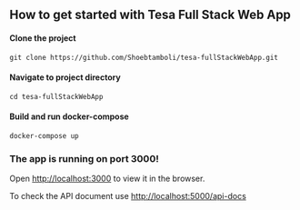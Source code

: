 ## How to get started with Tesa Full Stack Web App

#### Clone the project
    git clone https://github.com/Shoebtamboli/tesa-fullStackWebApp.git

#### Navigate to project directory
    cd tesa-fullStackWebApp

#### Build and run docker-compose
    docker-compose up

### The app is running on port 3000! 
Open [http://localhost:3000](http://localhost:3000) to view it in the browser.
    
To check the API document use [http://localhost:5000/api-docs](http://localhost:5000/api-docs)



